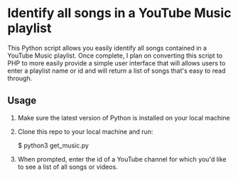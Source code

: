 # Identify all songs in a YouTube Music playlist

This Python script allows you easily identify all songs contained in a YouTube Music playlist.
Once complete, I plan on converting this script to PHP to more easily provide a simple user interface
that will allows users to enter a playlist name or id and will return a list of songs that's easy to read through.

## Usage

1. Make sure the latest version of Python is installed on your local machine

2. Clone this repo to your local machine and run:

      $ python3 get_music.py
 
3. When prompted, enter the id of a YouTube channel for which you'd like to see a list of all songs or videos.
